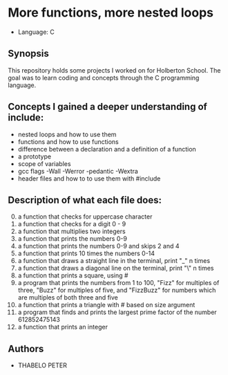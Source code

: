 # More functions, more nested loops

* Language: C


## Synopsis
This repository holds some projects I worked on for Holberton School. The goal was to learn coding and concepts through the C programming language.

## Concepts I gained a deeper understanding of include:
* nested loops and how to use them
* functions and how to use functions
* difference between a declaration and a definition of a function
* a prototype
* scope of variables
* gcc flags -Wall -Werror -pedantic -Wextra
* header files and how to to use them with #include

## Description of what each file does:
0. a function that checks for uppercase character
1. a function that checks for a digit 0 - 9
2. a function that multiplies two integers
3. a function that prints the numbers 0-9
4. a function that prints the numbers 0-9 and skips 2 and 4
5. a function that prints 10 times the numbers 0-14
6. a function that draws a straight line in the terminal, print "_" n times
7. a function that draws a diagonal line on the terminal, print "\\" n times
8. a function that prints a square, using #
9. a program that prints the numbers from 1 to 100, "Fizz" for multiples of three, "Buzz" for multiples of five, and "FizzBuzz" for numbers which are multiples of both three and five
10. a function that prints a triangle with # based on size argument
11. a program that finds and prints the largest prime factor of the number 612852475143
12. a function that prints an integer

## Authors
* THABELO PETER

